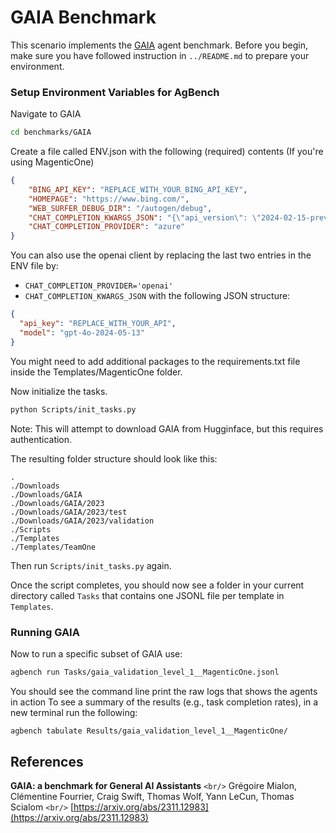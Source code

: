 # GAIA Benchmark

This scenario implements the [GAIA](https://arxiv.org/abs/2311.12983) agent benchmark. Before you begin, make sure you have followed instruction in `../README.md` to prepare your environment.

### Setup Environment Variables for AgBench

Navigate to GAIA

```bash
cd benchmarks/GAIA
```

Create a file called ENV.json with the following (required) contents (If you're using MagenticOne)

```json
{
    "BING_API_KEY": "REPLACE_WITH_YOUR_BING_API_KEY",
    "HOMEPAGE": "https://www.bing.com/",
    "WEB_SURFER_DEBUG_DIR": "/autogen/debug",
    "CHAT_COMPLETION_KWARGS_JSON": "{\"api_version\": \"2024-02-15-preview\", \"azure_endpoint\": \"YOUR_ENDPOINT/\", \"model_capabilities\": {\"function_calling\": true, \"json_output\": true, \"vision\": true}, \"azure_ad_token_provider\": \"DEFAULT\", \"model\": \"gpt-4o-2024-05-13\"}",
    "CHAT_COMPLETION_PROVIDER": "azure"
}
```

You can also use the openai client by replacing the last two entries in the ENV file by:

- `CHAT_COMPLETION_PROVIDER='openai'`
- `CHAT_COMPLETION_KWARGS_JSON` with the following JSON structure:

```json
{
  "api_key": "REPLACE_WITH_YOUR_API",
  "model": "gpt-4o-2024-05-13"
}
```

You might need to add additional packages to the requirements.txt file inside the Templates/MagenticOne folder.

Now initialize the tasks.

```bash
python Scripts/init_tasks.py
```

Note: This will attempt to download GAIA from Hugginface, but this requires authentication.

The resulting folder structure should look like this:

```
.
./Downloads
./Downloads/GAIA
./Downloads/GAIA/2023
./Downloads/GAIA/2023/test
./Downloads/GAIA/2023/validation
./Scripts
./Templates
./Templates/TeamOne
```

Then run `Scripts/init_tasks.py` again.

Once the script completes, you should now see a folder in your current directory called `Tasks` that contains one JSONL file per template in `Templates`.

### Running GAIA

Now to run a specific subset of GAIA use:

```bash
agbench run Tasks/gaia_validation_level_1__MagenticOne.jsonl
```

You should see the command line print the raw logs that shows the agents in action To see a summary of the results (e.g., task completion rates), in a new terminal run the following:

```bash
agbench tabulate Results/gaia_validation_level_1__MagenticOne/
```

## References

**GAIA: a benchmark for General AI Assistants** `<br/>`
Grégoire Mialon, Clémentine Fourrier, Craig Swift, Thomas Wolf, Yann LeCun, Thomas Scialom `<br/>`
[https://arxiv.org/abs/2311.12983](https://arxiv.org/abs/2311.12983)
